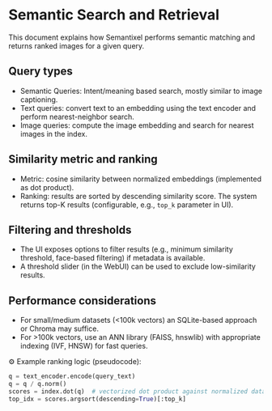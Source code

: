 # Semantic Search and Retrieval

This document explains how Semantixel performs semantic matching and returns ranked images for a given query.

## Query types

- Semantic Queries: Intent/meaning based search, mostly similar to image captioning.
- Text queries: convert text to an embedding using the text encoder and perform nearest-neighbor search.
- Image queries: compute the image embedding and search for nearest images in the index.

## Similarity metric and ranking

- Metric: cosine similarity between normalized embeddings (implemented as dot product).
- Ranking: results are sorted by descending similarity score. The system returns top-K results (configurable, e.g., `top_k` parameter in UI).

## Filtering and thresholds

- The UI exposes options to filter results (e.g., minimum similarity threshold, face-based filtering) if metadata is available.
- A threshold slider (in the WebUI) can be used to exclude low-similarity results.

## Performance considerations

- For small/medium datasets (<100k vectors) an SQLite-based approach or Chroma may suffice.
- For >100k vectors, use an ANN library (FAISS, hnswlib) with appropriate indexing (IVF, HNSW) for fast queries.

⚙️ Example ranking logic (pseudocode):

```py
q = text_encoder.encode(query_text)
q = q / q.norm()
scores = index.dot(q)  # vectorized dot product against normalized database
top_idx = scores.argsort(descending=True)[:top_k]
```
